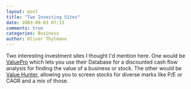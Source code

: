 ```yaml
---
layout: post
title: "Two Investing Sites"
date: 2003-09-03 07:13
comments: true
categories: Business
author: Oliver Thylmann
---
```



Two interesting investment sites I thought I'd mention here. One would be [ValuePro](http://www.valuepro.net/) which lets you use their Database for a discounted cash flow analysis for finding the value of a business or stock. The other would be [Value Hunter](http://www1.iinvestor.com/scripts/ValueHunter.asp), allowing you to screen stocks for diverse marks like P/E or CAGR and a mix of those.

